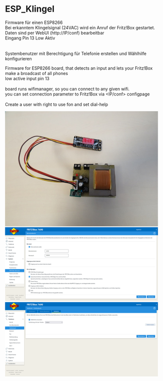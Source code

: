 # ESP_Klingel

Firmware für einen ESP8266<br>
Bei erkanntem Klingelsignal (24VAC) wird ein Anruf der Fritz!Box gestartet.<br>
Daten sind per WebUI (http://IP/conf) bearbeitbar<br>
Eingang Pin 13 Low Aktiv<br>
<br>
<br>
Systembenutzer mit Berechtigung für Telefonie erstellen und Wählhilfe konfigurieren<br>


Firmware for ESP8266 board, that detects an input and lets your Fritz!Box make a broadcast of all phones<br>
low active input pin 13<br>
<br>
board runs wifimanager, so you can connect to any given wifi.<br>
you can set connection parameter to Fritz!Box via <IP/conf> configpage<br>
<br>
Create a user with right to use fon and set dial-help<br>



<img src=images/ESPmodul01.png width=600><br>
<img src=images/Fritz01.png width=600><br>
<img src=images/Fritz02.png width=600><br>